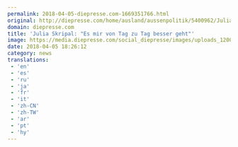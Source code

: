 ```yaml
---
permalink: 2018-04-05-diepresse.com-1669351766.html
original: http://diepresse.com/home/ausland/aussenpolitik/5400962/Julia-Skripal_Es-mir-von-Tag-zu-Tag-besser-geht?from=rss
domain: diepresse.com
title: 'Julia Skripal: "Es mir von Tag zu Tag besser geht"'
image: https://media.diepresse.com/social_diepresse/images/uploads_1200/9/8/2/5400962/420E31E6-BC03-42D4-9A49-C617C99CFB14_v0_l.jpg
date: 2018-04-05 18:26:12
category: news
translations: 
 - 'en'
 - 'es'
 - 'ru'
 - 'ja'
 - 'fr'
 - 'it'
 - 'zh-CN'
 - 'zh-TW'
 - 'ar'
 - 'pt'
 - 'hy'
---
```


